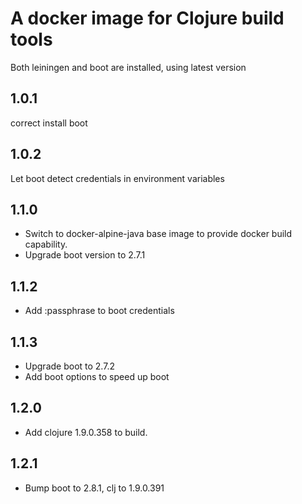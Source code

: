 # A docker image for Clojure build tools

Both leiningen and boot are installed, using latest version

## 1.0.1
 correct install boot

## 1.0.2
 Let boot detect credentials in environment variables

## 1.1.0
 * Switch to docker-alpine-java base image to provide docker build capability.
 * Upgrade boot version to 2.7.1

## 1.1.2
 * Add :passphrase to boot credentials

## 1.1.3
 * Upgrade boot to 2.7.2
 * Add boot options to speed up boot

## 1.2.0
 * Add clojure 1.9.0.358 to build.

## 1.2.1
 * Bump boot to 2.8.1, clj to 1.9.0.391
